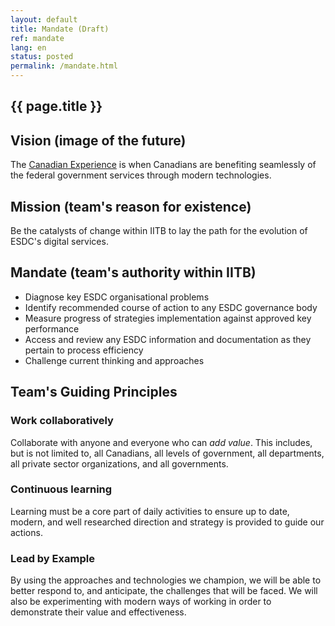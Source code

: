 ```yaml
---
layout: default
title: Mandate (Draft)
ref: mandate
lang: en
status: posted
permalink: /mandate.html
---
```


## {{ page.title }}

## Vision (image of the future)

The [Canadian Experience](https://github.com/sara-sabr/ITStrategy/blob/master/wip-tec/en/human-development-life-cycle.md) is when Canadians are benefiting seamlessly of the federal government services through modern technologies.

## Mission (team's reason for existence)

Be the catalysts of change within IITB to lay the path for the evolution of ESDC's digital services.

## Mandate (team's authority within IITB)

- Diagnose key ESDC organisational problems
- Identify recommended course of action to any ESDC governance body
- Measure progress of strategies implementation against approved key performance
- Access and review any ESDC information and documentation as they pertain to process efficiency
- Challenge current thinking and approaches

## Team's Guiding Principles

### Work collaboratively

Collaborate with anyone and everyone who can _add value_.
This includes, but is not limited to, all Canadians, all levels of government, all departments, all private sector organizations, and all governments.

### Continuous learning

Learning must be a core part of daily activities to ensure up to date, modern, and well researched direction and strategy is provided to guide our actions.

### Lead by Example

By using the approaches and technologies we champion, we will be able to better respond to, and anticipate, the challenges that will be faced.
We will also be experimenting with modern ways of working in order to demonstrate their value and effectiveness.
